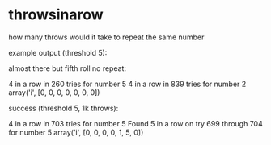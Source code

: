 # throwsinarow
how many throws would it take to repeat the same number

example output (threshold 5):

almost there but fifth roll no repeat:

4 in a row in 260 tries for number 5
4 in a row in 839 tries for number 2
array('i', [0, 0, 0, 0, 0, 0, 0])

success (threshold 5, 1k throws):

4 in a row in 703 tries for number 5
Found 5 in a row on try 699 through 704 for number 5
array('i', [0, 0, 0, 0, 1, 5, 0])